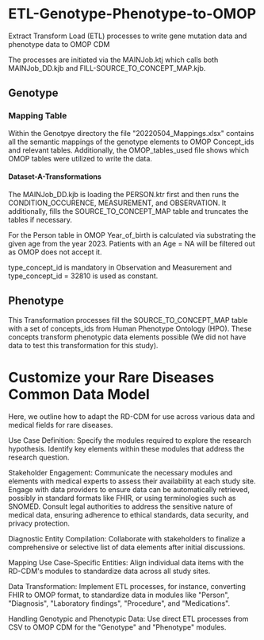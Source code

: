 # ETL-Genotype-Phenotype-to-OMOP
Extract Transform Load (ETL) processes to write gene mutation data and phenotype data to OMOP CDM

The processes are initiated via the MAINJob.ktj which calls both MAINJob_DD.kjb and FILL-SOURCE_TO_CONCEPT_MAP.kjb. 

## Genotype

### Mapping Table

Within the Genotpye directory the file "20220504_Mappings.xlsx" contains all the semantic mappings of the genotype elements to OMOP Concept_ids and relevant tables. Additionally, the OMOP_tables_used file shows which OMOP tables were utilized to write the data. 

#### Dataset-A-Transformations

The MAINJob_DD.kjb is loading the PERSON.ktr first and then runs the CONDITION_OCCURENCE, MEASUREMENT, and OBSERVATION. It additionally, fills the SOURCE_TO_CONCEPT_MAP table and truncates the tables if necessary. 

For the Person table in OMOP Year_of_birth is calculated via substrating the given age from the year 2023. Patients with an Age = NA will be filtered out as OMOP does not accept it. 


type_concept_id is mandatory in Observation and Measurement and type_concept_id = 32810 is used as constant.

## Phenotype

This Transformation processes fill the SOURCE_TO_CONCEPT_MAP table with a set of concepts_ids from Human Phenotype Ontology (HPO). These concepts transform phenotypic data elements possible (We did not have data to test this transformation for this study).


# Customize your Rare Diseases Common Data Model

Here, we outline how to adapt the RD-CDM for use across various data and medical fields for rare diseases.

Use Case Definition: Specify the modules required to explore the research hypothesis. Identify key elements within these modules that address the research question.

Stakeholder Engagement: Communicate the necessary modules and elements with medical experts to assess their availability at each study site. Engage with data providers to ensure data can be 
automatically retrieved, possibly in standard formats like FHIR, or using terminologies such as SNOMED. Consult legal authorities to address the sensitive nature of medical data, ensuring adherence to ethical standards, data security, and privacy protection.

Diagnostic Entity Compilation: Collaborate with stakeholders to finalize a comprehensive or selective list of data elements after initial discussions.

Mapping Use Case-Specific Entities: Align individual data items with the RD-CDM's modules to standardize data across all study sites.

Data Transformation: Implement ETL processes, for instance, converting FHIR to OMOP format, to standardize data in modules like "Person", "Diagnosis", "Laboratory findings", "Procedure", and "Medications".

Handling Genotypic and Phenotypic Data: Use direct ETL processes from CSV to OMOP CDM for the "Genotype" and "Phenotype" modules.


